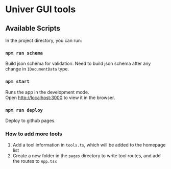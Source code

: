 # Univer GUI tools

## Available Scripts

In the project directory, you can run:

### `npm run schema`

Build json schema for validation. Need to build json schema after any change in `IDocumentData` type.

### `npm start`

Runs the app in the development mode.\
Open [http://localhost:3000](http://localhost:3000) to view it in the browser.

### `npm run deploy`

Deploy to github pages.

### How to add more tools

1. Add a tool information in `tools.ts`, which will be added to the homepage list
2. Create a new folder in the `pages` directory to write tool routes, and add the routes to `App.tsx`